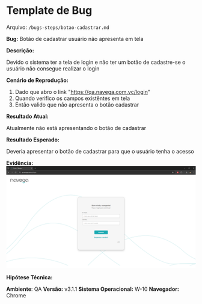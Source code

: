 # Template de Bug

Arquivo: `/bugs-steps/botao-cadastrar.md`

**Bug:** Botão de cadastrar usuário não apresenta em tela

**Descrição:**

Devido o sistema ter a tela de login e não ter um botão de cadastre-se o usuário não consegue realizar o login

**Cenário de Reprodução:**

1. Dado que abro o link "https://qa.navega.com.vc/login"
2. Quando verifico os campos existêntes em tela 
3. Então valido que não apresenta o botão cadastrar

**Resultado Atual:**

Atualmente não está apresentando o botão de cadastrar

**Resultado Esperado:**

Deveria apresentar o botão de cadastrar para que o usuário tenha o acesso 

**Evidência:**
![evidência do bug para](bugs-steps/evidencias-bugs/image.png)


**Hipótese Técnica:**

**Ambiente**:
QA
**Versão:**
v3.1.1
**Sistema Operacional:**
W-10
**Navegador:**
Chrome